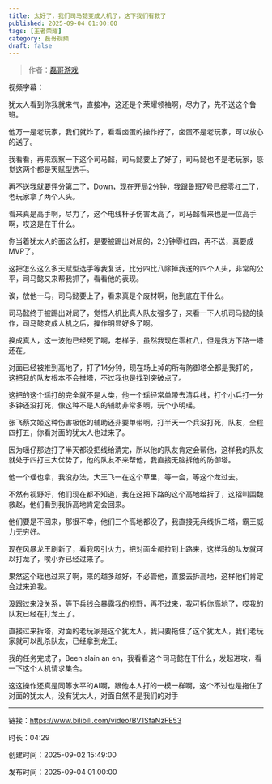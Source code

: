 ```yaml
---
title: 太好了，我们司马懿变成人机了，这下我们有救了
published: 2025-09-04 01:00:00
tags: [王者荣耀]
category: 磊哥视频
draft: false
---
```



> 作者：[磊哥游戏](https://space.bilibili.com/268941858?spm_id_from=333.788.upinfo.head.click)

视频字幕：

犹太人看到你我就来气，直接冲，这还是个荣耀领袖啊，尽力了，先不送这个鲁班。

他万一是老玩家，我们就炸了，看看卤蛋的操作好了，卤蛋不是老玩家，可以放心的送了。

我看看，再来观察一下这个司马懿，司马懿要上了好了，司马懿也不是老玩家，感觉这两个都是天赋型选手。

再不送我就要评分第二了，Down，现在开局2分钟，我跟鲁班7号已经零杠二了，老玩家拿了两个人头。

看来真是高手啊，尽力了，这个电线杆子伤害太高了，司马懿看来也是一位高手啊，哎这是在干什么。

你当着犹太人的面这么打，是要被踢出对局的，2分钟零杠四，再不送，真要成MVP了。

这把怎么这么多天赋型选手等我复活，比分四比八除掉我送的四个人头，非常的公平，司马懿又来帮我抓了，看看他的表现。

诶，放他一马，司马懿要上了，看来真是个废材啊，他到底在干什么。

司马懿终于被踢出对局了，觉悟人机比真人队友强多了，来看一下人机司马懿的操作，司马懿变成人机之后，操作明显好多了啊。

换成真人，这一波他已经死了啊，老样子，虽然我现在零杠八，但是我方下路一塔还在。

对面已经被推到高地了，打了14分钟，现在场上掉的所有防御塔全都是我打的，这把我的队友根本不会推塔，不过我也是找到突破点了。

这把的这个瑶打的完全就不是人类，他一个瑶经常单带去清兵线，打个小兵打一分多钟还没打死，像这种不是人的辅助非常多啊，玩个小明瑶。

张飞蔡文姬这种伤害极低的辅助还非要单带啊，打半天一个兵没打死，队友，全程四打五，你看对面的犹太人也过来了。

因为瑶仔那边打了半天都没把线给清完，所以他的队友肯定会帮他，这样我的队友就处于四打三大优势了，他的队友不来帮他，我直接无脑拆他的防御塔。

他一个瑶也拿，我没办法，大王飞一在这个草里，等一会，等这个龙过去。

不然有视野好，他们现在都不知道，我在这把下路的这个高地给拆了，这招叫围魏救赵，他们看到我拆高地肯定会回来。

他们要是不回来，那很不幸，他们三个高地都没了，我直接无兵线拆三塔，霸王威力无穷好。

现在风暴龙王刷新了，看我吸引火力，把对面全都拉到上路来，这样我的队友就可以打龙了，唉小乔已经过来了。

果然这个瑶也过来了啊，来的越多越好，不必管他，直接去拆高地，这样他们肯定会过来追我。

没跟过来没关系，等下兵线会暴露我的视野，再不过来，我可拆你高地了，哎我的队友已经在打龙王了。

直接过来拆塔，对面的老玩家是这个犹太人，我只要拖住了这个犹太人，我们老玩家就可以乱杀队友，已经拿到龙王。

我的任务完成了，Been slain an en，我看看这个司马懿在干什么，发起进攻，看一下这个人机请求集合。

这这操作还真是同等水平的AI啊，跟他本人打的一模一样啊，这个不过也是拖住了对面的犹太人，没有犹太人，对面自然不是我们的对手

---

链接：https://www.bilibili.com/video/BV1SfaNzFE53

时长：04:29

创建时间：2025-09-02 15:49:00

发布时间：2025-09-04 01:00:00
